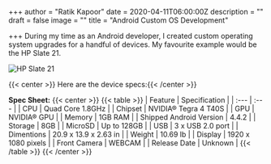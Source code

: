 +++
author = "Ratik Kapoor"
date = 2020-04-11T06:00:00Z
description = ""
draft = false
image = ""
title = "Android Custom OS Development"

+++
During my time as an Android developer, I created custom operating system upgrades for a handful of devices. My favourite example would be the HP Slate 21.

![HP Slate 21](https://c2.staticflickr.com/8/7420/9121467331_7a4a862163_b.jpg "HP Slate 21")

{{< center >}} Here are the device specs:{{< /center >}}

**Spec Sheet:**
{{< center >}}
{{< table >}}
| Feature | Specification |
| :--- | :--- |
| CPU | Quad Core 1.8GHz |
| Chipset | NVIDIA® Tegra 4 T40S |
| GPU | NVIDIA® GPU |
| Memory | 1GB RAM |
| Shipped Android Version | 4.4.2 |
| Storage | 8GB |
| MicroSD | Up to 128GB |
| USB | 3 x USB 2.0 port |
| Dimentions | 20.9 x 13.9 x 2.63 in |
| Weight | 10.69 lb |
| Display | 1920 x 1080 pixels |
| Front Camera | WEBCAM |
| Release Date | Unknown |
{{< /table >}}
{{< /center >}}
